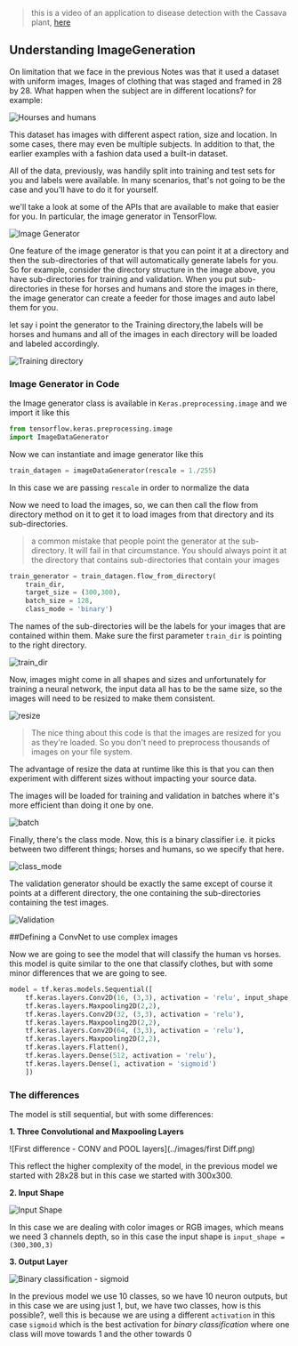 > this is a video of an application to disease detection with the Cassava plant, [here](https://www.youtube.com/watch?v=NlpS-DhayQA)

## Understanding ImageGeneration

On limitation that we face in the previous Notes was that it used a dataset with uniform images, Images of clothing that was staged and framed in 28 by 28. What happen when the subject are in different locations? for example:

![Hourses and humans](../images/horse_human.png)

This dataset has images with different aspect ration, size and location. In some cases, there may even be multiple subjects. In addition to that, the earlier examples with a fashion data used a built-in dataset.

All of the data, previously, was handily split into training and test sets for you and labels were available. In many scenarios, that's not going to be the case and you'll have to do it for yourself.

we'll take a look at some of the APIs that are available to make that easier for you. In particular, the image generator in TensorFlow.

![Image Generator](../images/imageGenerator.png)

One feature of the image generator is that you can point it at a directory and then the sub-directories of that will automatically generate labels for you. So for example, consider the directory structure in the image above, you have sub-directories for training and validation. When you put sub-directories in these for horses and humans and store the images in there, the image generator can create a feeder for those images and auto label them for you.

let say i point the generator to the Training directory,the labels will be horses and humans and all of the images in each directory will be loaded and labeled accordingly.

![Training directory](../images/training_directory.png)

### Image Generator in Code

the Image generator class is available in `Keras.preprocessing.image` and we import it like this

```python
from tensorflow.keras.preprocessing.image
import ImageDataGenerator
```

Now we can instantiate and image generator like this

```python
train_datagen = imageDataGenerator(rescale = 1./255)
```
In this case we are passing `rescale` in order to normalize the data

Now we need to load the images, so, we can then call the flow from directory method on it to get it to load images from that directory and its sub-directories.

>a common mistake that people point the generator at the sub-directory. It will fail in that circumstance. You should always point it at the directory that contains sub-directories that contain your images

```python
train_generator = train_datagen.flow_from_directory(
    train_dir,
    target_size = (300,300),
    batch_size = 128,
    class_mode = 'binary')
```
The names of the sub-directories will be the labels for your images that are contained within them. Make sure the first parameter `train_dir` is pointing to the right directory.

![train_dir](../images/train_dir.png)

Now, images might come in all shapes and sizes and unfortunately for training a neural network, the input data all has to be the same size, so the images will need to be resized to make them consistent.

![resize](../images/resize.png)

>The nice thing about this code is that the images are resized for you as they're loaded. So you don't need to preprocess thousands of images on your file system.

The advantage of resize the data at runtime like this is that you can then experiment with different sizes without impacting your source data.

The images will be loaded for training and validation in batches where it's more efficient than doing it one by one.

![batch](../images/batch.png)

Finally, there's the class mode. Now, this is a binary classifier i.e. it picks between two different things; horses and humans, so we specify that here.

![class_mode](../images/class_mode.png)

The validation generator should be exactly the same except of course it points at a different directory, the one containing the sub-directories containing the test images.

![Validation](../images/validation.png)

##Defining a ConvNet to use complex images

Now we are going to see the model that will classify the human vs horses. this model is quite similar to the one that classify clothes, but with some minor differences that we are going to see.

```python
model = tf.keras.models.Sequential([
    tf.keras.layers.Conv2D(16, (3,3), activation = 'relu', input_shape = (300,300,3)),
    tf.keras.layers.Maxpooling2D(2,2),
    tf.keras.layers.Conv2D(32, (3,3), activation = 'relu'),
    tf.keras.layers.Maxpooling2D(2,2),
    tf.keras.layers.Conv2D(64, (3,3), activation = 'relu'),
    tf.keras.layers.Maxpooling2D(2,2),
    tf.keras.layers.Flatten(),
    tf.keras.layers.Dense(512, activation = 'relu'),
    tf.keras.layers.Dense(1, activation = 'sigmoid')
    ])
```

### The differences

The model is still sequential, but with some differences:

**1. Three Convolutional and Maxpooling Layers**

![First difference - CONV and POOL layers](../images/first Diff.png)

This reflect the higher complexity of the model, in the previous model we started with 28x28 but in this case we started with 300x300.

**2. Input Shape**

![Input Shape](../images/input_shape.png)

In this case we are dealing with color images or RGB images, which means we need 3 channels depth, so in this case the input shape is `input_shape = (300,300,3)` 

**3. Output Layer**

![Binary classification - sigmoid](../images/sigmoid.png)

In the previous model we use 10 classes, so we have 10 neuron outputs, but in this case we are using just 1, but, we have two classes, how is this possible?, well this is because we are using a different `activation` in this case `sigmoid` which is the best activation for *binary* *classification* where one class will move towards 1 and the other towards 0
